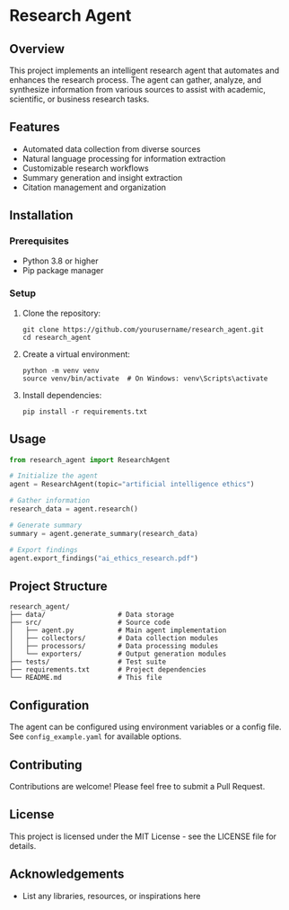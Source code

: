 # Research Agent

## Overview
This project implements an intelligent research agent that automates and enhances the research process. The agent can gather, analyze, and synthesize information from various sources to assist with academic, scientific, or business research tasks.

## Features
- Automated data collection from diverse sources
- Natural language processing for information extraction
- Customizable research workflows
- Summary generation and insight extraction
- Citation management and organization

## Installation

### Prerequisites
- Python 3.8 or higher
- Pip package manager

### Setup
1. Clone the repository:
   ```
   git clone https://github.com/yourusername/research_agent.git
   cd research_agent
   ```

2. Create a virtual environment:
   ```
   python -m venv venv
   source venv/bin/activate  # On Windows: venv\Scripts\activate
   ```

3. Install dependencies:
   ```
   pip install -r requirements.txt
   ```

## Usage
```python
from research_agent import ResearchAgent

# Initialize the agent
agent = ResearchAgent(topic="artificial intelligence ethics")

# Gather information
research_data = agent.research()

# Generate summary
summary = agent.generate_summary(research_data)

# Export findings
agent.export_findings("ai_ethics_research.pdf")
```

## Project Structure
```
research_agent/
├── data/                  # Data storage
├── src/                   # Source code
│   ├── agent.py           # Main agent implementation
│   ├── collectors/        # Data collection modules
│   ├── processors/        # Data processing modules
│   └── exporters/         # Output generation modules
├── tests/                 # Test suite
├── requirements.txt       # Project dependencies
└── README.md              # This file
```

## Configuration
The agent can be configured using environment variables or a config file. See `config_example.yaml` for available options.

## Contributing
Contributions are welcome! Please feel free to submit a Pull Request.

## License
This project is licensed under the MIT License - see the LICENSE file for details.

## Acknowledgements
- List any libraries, resources, or inspirations here 